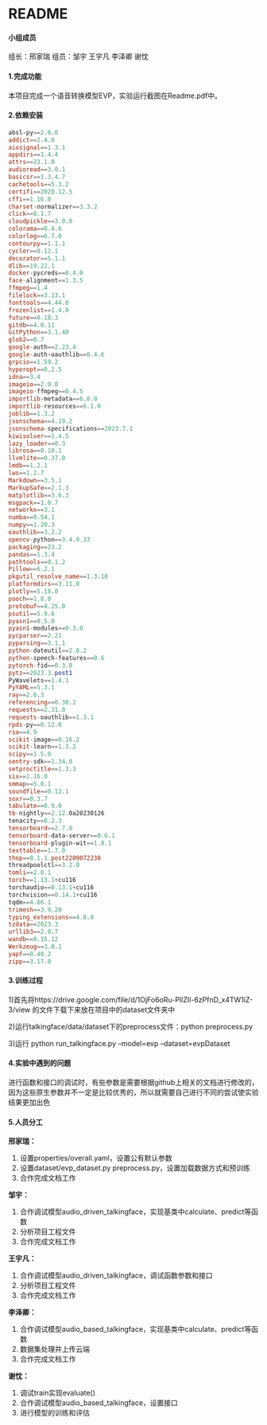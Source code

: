 # README

#### **小组成员**

组长：邢家瑞
组员：邹宇 王宇凡 李泽卿 谢忱

#### **1.完成功能**

本项目完成一个语音转换模型EVP，实验运行截图在Readme.pdf中。

#### **2.依赖安装**

```powershell
absl-py==2.0.0
addict==2.4.0
aiosignal==1.3.1
appdirs==1.4.4
attrs==23.1.0
audioread==3.0.1
basicsr==1.3.4.7
cachetools==5.3.2
certifi==2020.12.5
cffi==1.16.0
charset-normalizer==3.3.2
click==8.1.7
cloudpickle==3.0.0
colorama==0.4.6
colorlog==6.7.0
contourpy==1.1.1
cycler==0.12.1
decorator==5.1.1
dlib==19.22.1
docker-pycreds==0.4.0
face-alignment==1.3.5
ffmpeg==1.4
filelock==3.13.1
fonttools==4.44.0
frozenlist==1.4.0
future==0.18.3
gitdb==4.0.11
GitPython==3.1.40
glob2==0.7
google-auth==2.23.4
google-auth-oauthlib==0.4.6
grpcio==1.59.2
hyperopt==0.2.5
idna==3.4
imageio==2.9.0
imageio-ffmpeg==0.4.5
importlib-metadata==6.8.0
importlib-resources==6.1.0
joblib==1.3.2
jsonschema==4.19.2
jsonschema-specifications==2023.7.1
kiwisolver==1.4.5
lazy_loader==0.3
librosa==0.10.1
llvmlite==0.37.0
lmdb==1.2.1
lws==1.2.7
Markdown==3.5.1
MarkupSafe==2.1.3
matplotlib==3.6.3
msgpack==1.0.7
networkx==3.1
numba==0.54.1
numpy==1.20.3
oauthlib==3.2.2
opencv-python==3.4.9.33
packaging==23.2
pandas==1.3.4
pathtools==0.1.2
Pillow==6.2.1
pkgutil_resolve_name==1.3.10
platformdirs==3.11.0
plotly==5.18.0
pooch==1.8.0
protobuf==4.25.0
psutil==5.9.6
pyasn1==0.5.0
pyasn1-modules==0.3.0
pycparser==2.21
pyparsing==3.1.1
python-dateutil==2.8.2
python-speech-features==0.6
pytorch-fid==0.3.0
pytz==2023.3.post1
PyWavelets==1.4.1
PyYAML==5.3.1
ray==2.6.3
referencing==0.30.2
requests==2.31.0
requests-oauthlib==1.3.1
rpds-py==0.12.0
rsa==4.9
scikit-image==0.16.2
scikit-learn==1.3.2
scipy==1.5.0
sentry-sdk==1.34.0
setproctitle==1.3.3
six==1.16.0
smmap==5.0.1
soundfile==0.12.1
soxr==0.3.7
tabulate==0.9.0
tb-nightly==2.12.0a20230126
tenacity==8.2.3
tensorboard==2.7.0
tensorboard-data-server==0.6.1
tensorboard-plugin-wit==1.8.1
texttable==1.7.0
thop==0.1.1.post2209072238
threadpoolctl==3.2.0
tomli==2.0.1
torch==1.13.1+cu116
torchaudio==0.13.1+cu116
torchvision==0.14.1+cu116
tqdm==4.66.1
trimesh==3.9.20
typing_extensions==4.8.0
tzdata==2023.3
urllib3==2.0.7
wandb==0.15.12
Werkzeug==3.0.1
yapf==0.40.2
zipp==3.17.0


```

#### 3.训练过程

1)首先将https://drive.google.com/file/d/1OjFo6oRu-PIlZIl-6zPfnD_x4TW1iZ-3/view 的文件下载下来放在项目中的dataset文件夹中

2)运行talkingface/data/dataset下的preprocess文件：python preprocess.py

3)运行 python run_talkingface.py –model=evp –dataset=evpDataset

#### 4.实验中遇到的问题

进行函数和接口的调试时，有些参数是需要根据github上相关的文档进行修改的，因为这些原生参数并不一定是比较优秀的，所以就需要自己进行不同的尝试使实验结果更加出色

#### 5.人员分工
**邢家瑞：**
1.	设置properties/overall.yaml，设置公有默认参数
2.	设置dataset/evp_dataset.py preprocess.py，设置加载数据方式和预训练
3.	合作完成文档工作
   
**邹宇：**
1.	合作调试模型audio_driven_talkingface，实现基类中calculate、predict等函数
2.	分析项目工程文件
3.	合作完成文档工作
   
**王宇凡：**
1.	合作调试模型audio_driven_talkingface，调试函数参数和接口
2.	分析项目工程文件
3.	合作完成文档工作
   
**李泽卿：**
1.	合作调试模型audio_based_talkingface，实现基类中calculate、predict等函数
2.	数据集处理并上传云端
3.	合作完成文档工作

**谢忱：**
1.	调试train实现evaluate()
2.	合作调试模型audio_based_talkingface，设置接口
3.	进行模型的训练和评估
